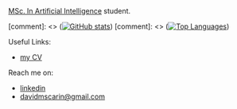 ##

[MSc. In Artificial Intelligence](https://sigarra.up.pt/feup/en/cur_geral.cur_view?pv_ano_lectivo=2024&pv_curso_id=30901) student.

[comment]: <> ([![GitHub stats](https://github-readme-stats.vercel.app/api?username=davidmscarin&show_icons=true&theme=transparent)](https://github.com/anuraghazra/github-readme-stats))
[comment]: <> ([![Top Languages](https://github-readme-stats.vercel.app/api/top-langs/?username=davidmscarin&show_icons=true&theme=transparent)](https://github.com/anuraghazra/github-readme-stats))

Useful Links:
- [my CV](https://davidmscarin.github.io/)

Reach me on:
- [linkedin](https://www.linkedin.com/in/david-scarin-1a4224273/)
- davidmscarin@gmail.com
 

